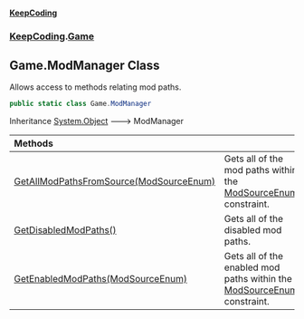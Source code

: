 #### [KeepCoding](index.md 'index')
### [KeepCoding](KeepCoding.md 'KeepCoding').[Game](Game.md 'KeepCoding.Game')
## Game.ModManager Class
Allows access to methods relating mod paths.  
```csharp
public static class Game.ModManager
```

Inheritance [System.Object](https://docs.microsoft.com/en-us/dotnet/api/System.Object 'System.Object') &#129106; ModManager  

| Methods | |
| :--- | :--- |
| [GetAllModPathsFromSource(ModSourceEnum)](Game.ModManager.GetAllModPathsFromSource.Fj8eAOYfuUW2uaPiT9Kr0g.md 'KeepCoding.Game.ModManager.GetAllModPathsFromSource(KeepCoding.Game.ModSourceEnum)') | Gets all of the mod paths within the [ModSourceEnum](Game.ModSourceEnum.md 'KeepCoding.Game.ModSourceEnum') constraint.<br/> |
| [GetDisabledModPaths()](Game.ModManager.GetDisabledModPaths().md 'KeepCoding.Game.ModManager.GetDisabledModPaths()') | Gets all of the disabled mod paths.<br/> |
| [GetEnabledModPaths(ModSourceEnum)](Game.ModManager.GetEnabledModPaths.hSwuQNHqd.R9JpECUHFrlA.md 'KeepCoding.Game.ModManager.GetEnabledModPaths(KeepCoding.Game.ModSourceEnum)') | Gets all of the enabled mod paths within the [ModSourceEnum](Game.ModSourceEnum.md 'KeepCoding.Game.ModSourceEnum') constraint.<br/> |
